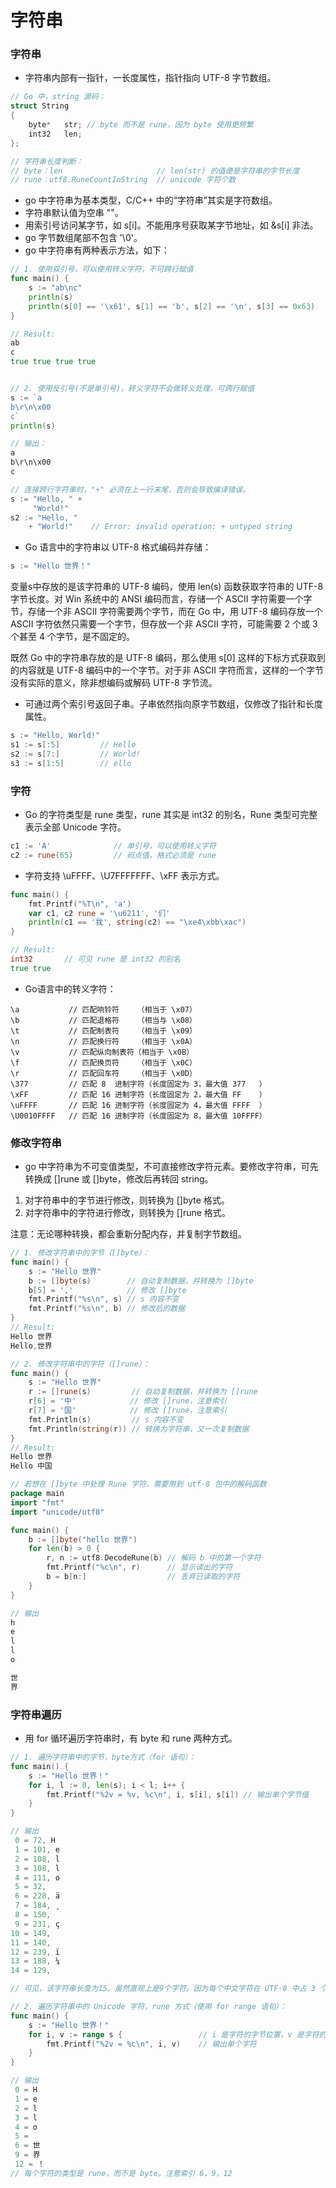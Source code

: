 
字符串
=========

### 字符串

- 字符串内部有一指针，一长度属性，指针指向 UTF-8 字节数组。

```c
// Go 中，string 源码：
struct String
{
    byte*   str; // byte 而不是 rune，因为 byte 使用更频繁
    int32   len;
};

// 字符串长度判断：
// byte：len                     // len(str) 的值便是字符串的字节长度
// rune：utf8.RuneCountInString  // unicode 字符个数
```
- go 中字符串为基本类型，C/C++ 中的“字符串”其实是字符数组。
- 字符串默认值为空串 ""。
- 用索引号访问某字节，如 s[i]。不能用序号获取某字节地址，如 &s[i] 非法。
- go 字节数组尾部不包含 '\0'。
- go 中字符串有两种表示方法，如下：

```go
// 1. 使用双引号，可以使用转义字符，不可跨行赋值
func main() {
    s := "ab\nc"
    println(s)
	println(s[0] == '\x61', s[1] == 'b', s[2] == '\n', s[3] == 0x63)
}

// Result:
ab
c
true true true true


// 2. 使用反引号(不是单引号)，转义字符不会做转义处理，可跨行赋值
s := `a
b\r\n\x00
c`
println(s)

// 输出：
a
b\r\n\x00
c

// 连接跨行字符串时，"+" 必须在上一行末尾，否则会导致编译错误。
s := "Hello, " +
     "World!"
s2 := "Hello, "
    + "World!"    // Error: invalid operation: + untyped string

```

- Go 语言中的字符串以 UTF-8 格式编码并存储：

```go
s := "Hello 世界！"
```

变量s中存放的是该字符串的 UTF-8 编码，使用 len(s) 函数获取字符串的 UTF-8 字节长度。对 Win 系统中的 ANSI 编码而言，存储一个 ASCII 字符需要一个字节，存储一个非 ASCII 字符需要两个字节，而在 Go 中，用 UTF-8 编码存放一个 ASCII 字符依然只需要一个字节，但存放一个非 ASCII 字符，可能需要 2 个或 3 个甚至 4 个字节，是不固定的。

既然 Go 中的字符串存放的是 UTF-8 编码，那么使用 s[0] 这样的下标方式获取到的内容就是 UTF-8 编码中的一个字节。对于非 ASCII 字符而言，这样的一个字节没有实际的意义，除非想编码或解码 UTF-8 字节流。

- 可通过两个索引号返回子串。子串依然指向原字节数组，仅修改了指针和长度属性。

```go
s := "Hello, World!"
s1 := s[:5]         // Hello
s2 := s[7:]         // World!
s3 := s[1:5]        // ello
```

### 字符

- Go 的字符类型是 rune 类型，rune 其实是 int32 的别名，Rune 类型可完整表示全部 Unicode 字符。

```go
c1 := 'A'              // 单引号，可以使用转义字符
c2 := rune(65)         // 码点值，格式必须是 rune
```

- 字符支持 \uFFFF、\U7FFFFFFF、\xFF 表示方式。

```go
func main() {
    fmt.Printf("%T\n", 'a')
    var c1, c2 rune = '\u6211', '们'
    println(c1 == '我', string(c2) == "\xe4\xbb\xac")
}

// Result:
int32       // 可见 rune 是 int32 的别名
true true
```

- Go语言中的转义字符：

```
\a           // 匹配响铃符    （相当于 \x07）
\b           // 匹配退格符    （相当与 \x08）
\t           // 匹配制表符    （相当于 \x09）
\n           // 匹配换行符    （相当于 \x0A）
\v           // 匹配纵向制表符（相当于 \x0B）
\f           // 匹配换页符    （相当于 \x0C）
\r           // 匹配回车符    （相当于 \x0D）
\377         // 匹配 8  进制字符（长度固定为 3，最大值 377   ）
\xFF         // 匹配 16 进制字符（长度固定为 2，最大值 FF    ）
\uFFFF       // 匹配 16 进制字符（长度固定为 4，最大值 FFFF  ）
\U0010FFFF   // 匹配 16 进制字符（长度固定为 8，最大值 10FFFF）
```

### 修改字符串

- go 中字符串为不可变值类型，不可直接修改字符元素。要修改字符串，可先转换成 []rune 或 []byte，修改后再转回 string。

1. 对字符串中的字节进行修改，则转换为 []byte 格式。
2. 对字符串中的字符进行修改，则转换为 []rune 格式。

注意：无论哪种转换，都会重新分配内存，并复制字节数组。

```go
// 1. 修改字符串中的字节（[]byte）：
func main() {
	s := "Hello 世界"
	b := []byte(s)        // 自动复制数据，并转换为 []byte
	b[5] = ','            // 修改 []byte
	fmt.Printf("%s\n", s) // s 内容不变
	fmt.Printf("%s\n", b) // 修改后的数据
}
// Result:
Hello 世界
Hello,世界

// 2. 修改字符串中的字符（[]rune）：
func main() {
	s := "Hello 世界"
	r := []rune(s)         // 自动复制数据，并转换为 []rune
	r[6] = '中'            // 修改 []rune，注意索引
	r[7] = '国'            // 修改 []rune，注意索引
	fmt.Println(s)         // s 内容不变
	fmt.Println(string(r)) // 转换为字符串，又一次复制数据
}
// Result:
Hello 世界
Hello 中国

// 若想在 []byte 中处理 Rune 字符，需要用到 utf-8 包中的解码函数
package main
import "fmt"
import "unicode/utf8"

func main() {
	b := []byte("hello 世界")
	for len(b) > 0 {
		r, n := utf8.DecodeRune(b) // 解码 b 中的第一个字符
		fmt.Printf("%c\n", r)      // 显示读出的字符
		b = b[n:]                  // 丢弃已读取的字符
	}
}

// 输出
h
e
l
l
o

世
界

```

### 字符串遍历

- 用 for 循环遍历字符串时，有 byte 和 rune 两种方式。

```go
// 1. 遍历字符串中的字节，byte方式（for 语句）：
func main() {
	s := "Hello 世界！"
	for i, l := 0, len(s); i < l; i++ {
		fmt.Printf("%2v = %v, %c\n", i, s[i], s[i]) // 输出单个字节值
	}
}

// 输出
 0 = 72, H
 1 = 101, e
 2 = 108, l
 3 = 108, l
 4 = 111, o
 5 = 32,  
 6 = 228, ä
 7 = 184, ¸
 8 = 150, 
 9 = 231, ç
10 = 149, 
11 = 140, 
12 = 239, ï
13 = 188, ¼
14 = 129, 

// 可见，该字符串长度为15。虽然直观上是9个字符。因为每个中文字符在 UTF-8 中占 3 个字节，而不是 1 个字节

// 2. 遍历字符串中的 Unicode 字符，rune 方式（使用 for range 语句）：
func main() {
	s := "Hello 世界！"
	for i, v := range s {                 // i 是字符的字节位置，v 是字符的拷贝
		fmt.Printf("%2v = %c\n", i, v)    // 输出单个字符
	}
}

// 输出
 0 = H
 1 = e
 2 = l
 3 = l
 4 = o
 5 =  
 6 = 世
 9 = 界
 12 = ！
// 每个字符的类型是 rune，而不是 byte。注意索引 6，9，12
```
